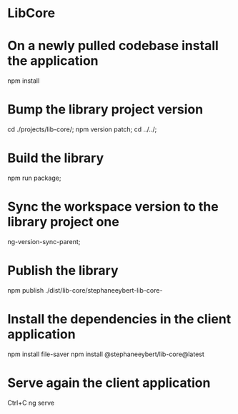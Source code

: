 # LibCore

# On a newly pulled codebase install the application
npm install

# Bump the library project version
cd ./projects/lib-core/;
npm version patch;
cd ../../;

# Build the library
npm run package;

# Sync the workspace version to the library project one
ng-version-sync-parent;

# Publish the library
npm publish ./dist/lib-core/stephaneeybert-lib-core-

# Install the dependencies in the client application
npm install file-saver
npm install @stephaneeybert/lib-core@latest

# Serve again the client application
Ctrl+C
ng serve
